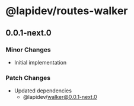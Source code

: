 # @lapidev/routes-walker

## 0.0.1-next.0

### Minor Changes

- Initial implementation

### Patch Changes

- Updated dependencies
  - @lapidev/walker@0.0.1-next.0
